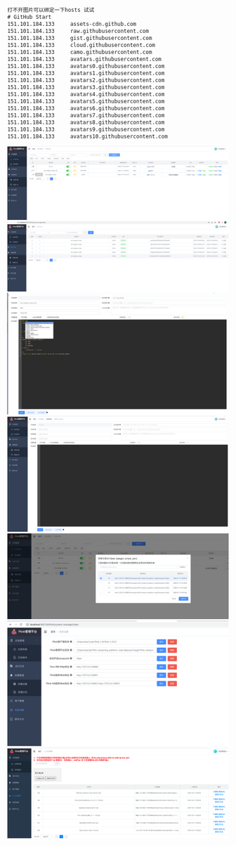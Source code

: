 

~~~~ 
打不开图片可以绑定一下hosts 试试
# GitHub Start
151.101.184.133     assets-cdn.github.com
151.101.184.133     raw.githubusercontent.com
151.101.184.133     gist.githubusercontent.com
151.101.184.133     cloud.githubusercontent.com
151.101.184.133     camo.githubusercontent.com
151.101.184.133     avatars.githubusercontent.com
151.101.184.133     avatars0.githubusercontent.com
151.101.184.133     avatars1.githubusercontent.com
151.101.184.133     avatars2.githubusercontent.com
151.101.184.133     avatars3.githubusercontent.com
151.101.184.133     avatars4.githubusercontent.com
151.101.184.133     avatars5.githubusercontent.com
151.101.184.133     avatars6.githubusercontent.com
151.101.184.133     avatars7.githubusercontent.com
151.101.184.133     avatars8.githubusercontent.com
151.101.184.133     avatars9.githubusercontent.com
151.101.184.133     avatars10.githubusercontent.com       
~~~~



 ![图片](img_preview/1.png)
 ![图片](img_preview/2.png)
 ![图片](img_preview/6.png)
 ![图片](img_preview/3.png)
 ![图片](img_preview/4.png)
 ![图片](img_preview/5.png)
 ![图片](img_preview/7.png)
